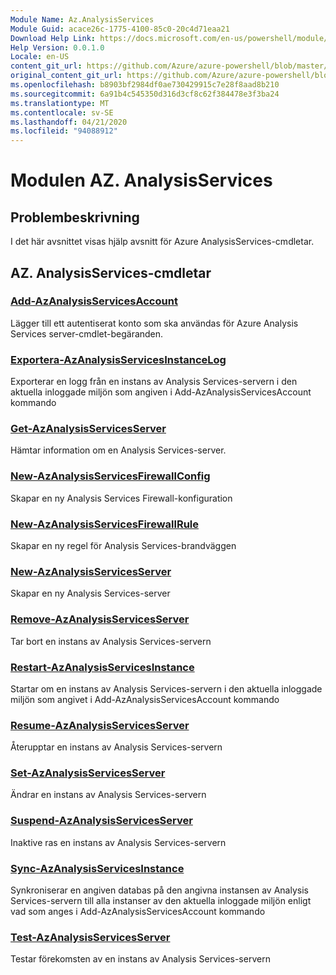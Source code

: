 ```yaml
---
Module Name: Az.AnalysisServices
Module Guid: acace26c-1775-4100-85c0-20c4d71eaa21
Download Help Link: https://docs.microsoft.com/en-us/powershell/module/az.analysisservices
Help Version: 0.0.1.0
Locale: en-US
content_git_url: https://github.com/Azure/azure-powershell/blob/master/src/AnalysisServices/AnalysisServices/help/Az.AnalysisServices.md
original_content_git_url: https://github.com/Azure/azure-powershell/blob/master/src/AnalysisServices/AnalysisServices/help/Az.AnalysisServices.md
ms.openlocfilehash: b8903bf2984df0ae730429915c7e28f8aad8b210
ms.sourcegitcommit: 6a91b4c545350d316d3cf8c62f384478e3f3ba24
ms.translationtype: MT
ms.contentlocale: sv-SE
ms.lasthandoff: 04/21/2020
ms.locfileid: "94088912"
---
```

# Modulen AZ. AnalysisServices
## Problembeskrivning
I det här avsnittet visas hjälp avsnitt för Azure AnalysisServices-cmdletar.

## AZ. AnalysisServices-cmdletar
### [Add-AzAnalysisServicesAccount](Add-AzAnalysisServicesAccount.md)
Lägger till ett autentiserat konto som ska användas för Azure Analysis Services server-cmdlet-begäranden.

### [Exportera-AzAnalysisServicesInstanceLog](Export-AzAnalysisServicesInstanceLog.md)
Exporterar en logg från en instans av Analysis Services-servern i den aktuella inloggade miljön som angiven i Add-AzAnalysisServicesAccount kommando

### [Get-AzAnalysisServicesServer](Get-AzAnalysisServicesServer.md)
Hämtar information om en Analysis Services-server.

### [New-AzAnalysisServicesFirewallConfig](New-AzAnalysisServicesFirewallConfig.md)
Skapar en ny Analysis Services Firewall-konfiguration 

### [New-AzAnalysisServicesFirewallRule](New-AzAnalysisServicesFirewallRule.md)
Skapar en ny regel för Analysis Services-brandväggen

### [New-AzAnalysisServicesServer](New-AzAnalysisServicesServer.md)
Skapar en ny Analysis Services-server

### [Remove-AzAnalysisServicesServer](Remove-AzAnalysisServicesServer.md)
Tar bort en instans av Analysis Services-servern

### [Restart-AzAnalysisServicesInstance](Restart-AzAnalysisServicesInstance.md)
Startar om en instans av Analysis Services-servern i den aktuella inloggade miljön som angivet i Add-AzAnalysisServicesAccount kommando

### [Resume-AzAnalysisServicesServer](Resume-AzAnalysisServicesServer.md)
Återupptar en instans av Analysis Services-servern

### [Set-AzAnalysisServicesServer](Set-AzAnalysisServicesServer.md)
Ändrar en instans av Analysis Services-servern

### [Suspend-AzAnalysisServicesServer](Suspend-AzAnalysisServicesServer.md)
Inaktive ras en instans av Analysis Services-servern

### [Sync-AzAnalysisServicesInstance](Sync-AzAnalysisServicesInstance.md)
Synkroniserar en angiven databas på den angivna instansen av Analysis Services-servern till alla instanser av den aktuella inloggade miljön enligt vad som anges i Add-AzAnalysisServicesAccount kommando

### [Test-AzAnalysisServicesServer](Test-AzAnalysisServicesServer.md)
Testar förekomsten av en instans av Analysis Services-servern

